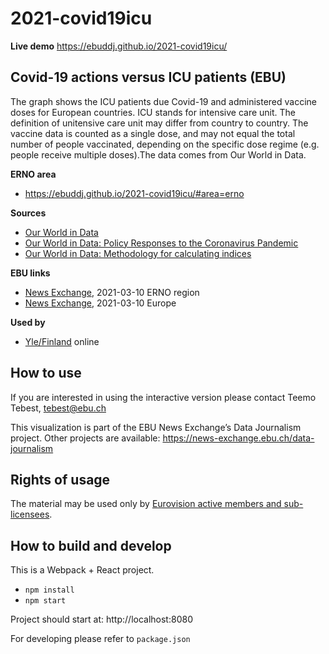 # 2021-covid19icu

**Live demo** https://ebuddj.github.io/2021-covid19icu/

## Covid-19 actions versus ICU patients (EBU)

The graph shows the ICU patients due Covid-19 and administered vaccine doses for European countries. ICU stands for intensive care unit. The definition of unitensive care unit may differ from country to country. The vaccine data is counted as a single dose, and may not equal the total number of people vaccinated, depending on the specific dose regime (e.g. people receive multiple doses).The data comes from Our World in Data. 

**ERNO area** 
* https://ebuddj.github.io/2021-covid19icu/#area=erno

**Sources**
* [Our World in Data](https://ourworldindata.org/coronavirus)
* [Our World in Data: Policy Responses to the Coronavirus Pandemic](https://ourworldindata.org/covid-government-stringency-index)
* [Our World in Data: Methodology for calculating indices](https://github.com/OxCGRT/covid-policy-tracker/blob/master/documentation/index_methodology.md)

**EBU links**
* [News Exchange](https://news-exchange.ebu.ch/item_detail/6a57fcc436449d4eb10246c4acd4bb09/2021_21010873), 2021-03-10 ERNO region
* [News Exchange](https://news-exchange.ebu.ch/item_detail/6a57fcc436449d4eb10246c4acd4bb09/2021_21010870), 2021-03-10 Europe

**Used by**
* [Yle/Finland](https://svenska.yle.fi/artikel/2021/03/31/vi-jamforde-smittspridning-och-restriktioner-i-olika-lander-men-manniskors) online

## How to use

If you are interested in using the interactive version please contact Teemo Tebest, tebest@ebu.ch

This visualization is part of the EBU News Exchange’s Data Journalism project. Other projects are available: https://news-exchange.ebu.ch/data-journalism

## Rights of usage

The material may be used only by [Eurovision active members and sub-licensees](https://www.ebu.ch/eurovision-news/members-and-sublicensees).

## How to build and develop

This is a Webpack + React project.

* `npm install`
* `npm start`

Project should start at: http://localhost:8080

For developing please refer to `package.json`